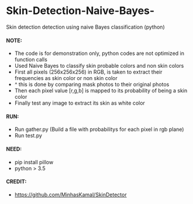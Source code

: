 # Skin-Detection-Naive-Bayes-
Skin detection detection using naive Bayes classification (python)

#### NOTE:
- The code is for demonstration only, python codes are not optimized in function calls
- Used Naive Bayes to classify skin probable colors and non skin colors
- First all pixels (256x256x256) in RGB, is taken to extract their frequencies as skin color or non skin color
- ^ this is done by comparing mask photos to their original photos
- Then each pixel value [r,g,b] is mapped to its probability of being a skin color
- Finally test any image to extract its skin as white color

#### RUN:
- Run gather.py (Build a file with probabilitys for each pixel in rgb plane)
- Run test.py

#### NEED:
- pip install pillow
- python > 3.5

#### CREDIT:
- https://github.com/MinhasKamal/SkinDetector 
